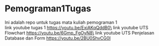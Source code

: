 # Pemograman1Tugas
Ini adalah repo untuk tugas mata kuliah pemograman 1\
link youtube tugas 1 https://youtu.be/ExiAKqQddB0\
link youtube UTS Flowchart https://youtu.be/6Gmp_FgOyN8\
link youtube UTS Penjelasan Database dan Form https://youtu.be/2BU0ShvCG0I
